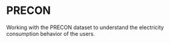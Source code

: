 # PRECON
Working with the PRECON dataset to understand the electricity consumption behavior of the users.
